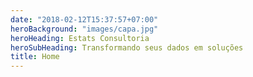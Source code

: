 ```yaml
---
date: "2018-02-12T15:37:57+07:00"
heroBackground: "images/capa.jpg"
heroHeading: Estats Consultoria
heroSubHeading: Transformando seus dados em soluções
title: Home
---
```

